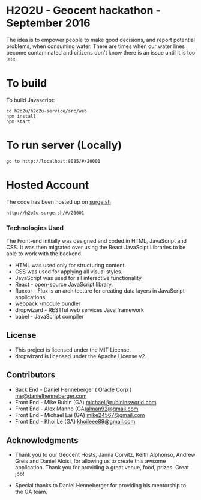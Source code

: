 # H2O2U - Geocent hackathon - September 2016
The idea is to empower people to make good decisions, and report potential problems,
 when consuming water. There are times when our water lines become contaminated and citizens don't know there is an issue until it is too late.

# To build
To build Javascript:
```
cd h2o2u/h2o2u-service/src/web
npm install   
npm start

```

# To run server (Locally)

```
go to http://localhost:8085/#/20001
```

# Hosted Account
The code has been hosted up on [surge.sh](https://surge.sh/)

```
http://h2o2u.surge.sh/#/20001

```

### Technologies Used
The Front-end initially was designed and coded in HTML, JavaScript and CSS. It
was then migrated over using the React JavaScipt Libraries to be able to work
with the backend.

* HTML was used only for structuring content.
* CSS was used for applying all visual styles.
* JavaScript was used for all interactive functionality
* React - open-source JavaScript library.
* fluxxor - Flux is an architecture for creating data layers in JavaScript applications
* webpack -module bundler
* dropwizard - RESTful web services Java framework
* babel - JavaScript compiler


## License

* This project is licensed under the MIT License.
* dropwizard is licensed under the Apache License v2.


## Contributors
* Back End -  Daniel Henneberger ( Oracle Corp ) me@danielhenneberger.com
* Front End  - Mike Rubin (GA) michael@rubininsworld.com
* Front End  - Alex Manno (GA)alman92@gmail.com
* Front End  - Michael Lai (GA) mike24567@gmail.com
* Front End  - Khoi Le (GA) khoileee89@gmail.com

## Acknowledgments

* Thank you to our Geocent Hosts, Janna Corvitz, Keith Alphonso, Andrew Greis and Daniel Aloisi, for allowing us to create this awsome application. Thank you for providing a great venue, food, prizes.  Great job!

* Special thanks to Daniel Henneberger for providing his mentorship to the GA team.  
